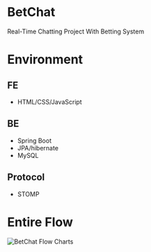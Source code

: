 # BetChat
Real-Time Chatting Project With Betting System

# Environment
## FE
- HTML/CSS/JavaScript
## BE
- Spring Boot
- JPA/hibernate
- MySQL
## Protocol
- STOMP

# Entire Flow
![BetChat Flow Charts](https://user-images.githubusercontent.com/38889912/108813948-56e1ad80-75f5-11eb-8cb5-e116cd4b7c7b.png)
